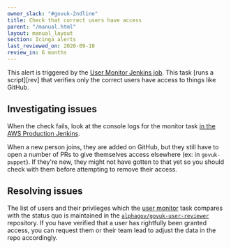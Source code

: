 ```yaml
---
owner_slack: "#govuk-2ndline"
title: Check that correct users have access
parent: "/manual.html"
layout: manual_layout
section: Icinga alerts
last_reviewed_on: 2020-09-10
review_in: 6 months
---
```


This alert is triggered by the [User Monitor Jenkins job][user-monitor-job]. This task [runs a script][rev] that verifies only the correct users have access to things like GitHub.

## Investigating issues

When the check fails, look at the console logs for the monitor task
[in the AWS Production Jenkins][user-monitor-job].

When a new person joins, they are added on GitHub, but they still have to open a number of PRs to give themselves access elsewhere (ex: in `govuk-puppet`).
If they're new, they might not have gotten to that yet so you should check with them before attempting to remove their access.

## Resolving issues

The list of users and their privileges which the [user monitor][user-monitor-job] task compares with the status quo is maintained in the [`alphagov/govuk-user-reviewer`][repo] repository. If you have verified that a user has rightfully been granted access, you can request them or their team lead to adjust the data in the repo accordingly.

[user-monitor-job]: https://deploy.blue.production.govuk.digital/job/user-monitor
[repo]: https://github.com/alphagov/govuk-user-reviewer
